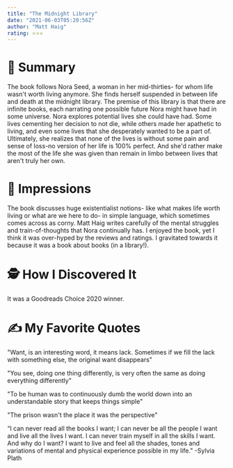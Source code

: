 ```yaml
---
title: "The Midnight Library"
date: "2021-06-03T05:20:56Z"
author: "Matt Haig"
rating: ⭐⭐⭐
---
```


<style>

</style>

# 🚀 Summary 
The book follows Nora Seed, a woman in her mid-thirties- for whom life wasn't worth living anymore. She finds herself suspended in between life and death at the midnight library. The premise of this library is that there are infinite books, each narrating one possible future Nora might have had in some universe. Nora explores potential lives she could have had. Some lives cementing her decision to not die, while others made her apathetic to living, and even some lives that she desperately wanted to be a part of. Ultimately, she realizes that none of the lives is without some pain and sense of loss-no version of her life is 100% perfect. And she'd rather make the most of the life she was given than remain in limbo between lives that aren't truly her own.  

# 🎨 Impressions
The book discusses huge existentialist notions- like what makes life worth living or what are we here to do- in simple language, which sometimes comes across as corny. Matt Haig writes carefully of the mental struggles and train-of-thoughts that Nora continually has. I enjoyed the book, yet I think it was over-hyped by the reviews and ratings. I gravitated towards it because it was a book about books (in a library!).

# 🕵 How I Discovered It
It was a Goodreads Choice 2020 winner.

# ✍️ My Favorite Quotes

"Want, is an interesting word, it means lack. Sometimes if we fill the lack with something else, the original want disappears"

"You see, doing one thing differently, is very often the same as doing everything differently"

"To be human was to continuously dumb the world down into an understandable story that keeps things simple"

"The prison wasn't the place it was the perspective"

“I can never read all the books I want; I can never be all the people I want and live all the lives I want. I can never train myself in all the skills I want. And why do I want? I want to live and feel all the shades, tones and variations of mental and physical experience possible in my life." -Sylvia Plath